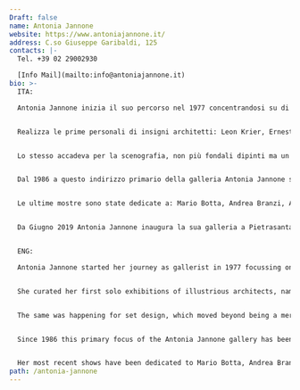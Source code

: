 ```yaml
---
Draft: false
name: Antonia Jannone
website: https://www.antoniajannone.it/
address: C.so Giuseppe Garibaldi, 125
contacts: |-
  Tel. +39 02 29002930

  [Info Mail](mailto:info@antoniajannone.it)
bio: >-
  ITA:

  Antonia Jannone inizia il suo percorso nel 1977 concentrandosi su di un’espressione artistica che fino ad allora non aveva trovato spazio: l’architettura.


  Realizza le prime personali di insigni architetti: Leon Krier, Ernesto Bruno Lapadula, Giovanni Muzio, Aldo Rossi, Alberto Sartoris, Ettore Sottsass, Stefan Wewerka. In quegli anni il disegno di architettura usciva dalla funzione strettamente progettuale e diventava una forma d’arte autonoma, esprimeva un’idea poetica del mondo valevole per se stessa (Aldo Rossi, Massimo Scolari, Ettore Sottsass, Arduino Cantafora) alla stregua di G.P.Pannini, Joli o Hubert Robert.


  Lo stesso accadeva per la scenografia, non più fondali dipinti ma un contesto tridimensionale inteso a creare un clima, un’atmosfera. Mostre di Nicola Benois, Ezio Frigerio, Pier Luigi Pizzi e altri.


  Dal 1986 a questo indirizzo primario della galleria Antonia Jannone si affianca un interesse speciale per artisti e designers: Sergio Cappelli e Patrizia Ranzo, Nathalie Du Pasquier, Borek Sipek e George Sowden.


  Le ultime mostre sono state dedicate a: Mario Botta, Andrea Branzi, Alessandro Busci, Aldo Cibic, Michele De Lucchi, Vittorio Gregotti, Steven Holl, Ugo La Pietra, Alessandro Mendini, Marco Palmieri, Gaetano Pesce, Franco Raggi, Umberto Riva, Alvaro Siza, Ettore Sottsass, Sergei Tchoban, Velasco Vitali e Marco Zanuso Jr.


  Da Giugno 2019 Antonia Jannone inaugura la sua galleria a Pietrasanta, in via del Marzocco, 18.


  ENG:

  Antonia Jannone started her journey as gallerist in 1977 focussing on a form of artistic expression that had, until then, not yet found a dedicated space: architecture.


  She curated her first solo exhibitions of illustrious architects, namely: Leon Krier, Ernesto Bruno Lapadula, Giovanni Muzio, Aldo Rossi, Alberto Sartoris, Ettore Sottsass, Stefan Wewerka. At that time architectural drawing started emerging from its strictly technical function to become an independent form of art, expressing a poetic concept of the world in its own right (Aldo Rossi, Massimo Scolari, Ettore Sottsass, Arduino Cantafora) in a similar way to G.P.Pannini, Joli or Hubert Robert.


  The same was happening for set design, which moved beyond being a mere painted backdrop to become a three-dimensional context intended to create an actual setting, an atmosphere. Shows of work by Nicola Benois, Ezio Frigerio, Pier Luigi Pizzi and others.


  Since 1986 this primary focus of the Antonia Jannone gallery has been combined with a profound interest in artists and designers, including Sergio Cappelli and Patrizia Ranzo, Nathalie Du Pasquier, Borek Sipek and George Sowden.


  Her most recent shows have been dedicated to Mario Botta, Andrea Branzi, Alessandro Busci, Aldo Cibic, Michele De Lucchi, Vittorio Gregotti, Steven Holl, Ugo La Pietra, Alessandro Mendini, Marco Palmieri, Gaetano Pesce, Franco Raggi, Umberto Riva, Alvaro Siza, Ettore Sottsass, Sergei Tchoban, Velasco Vitali and Marco Zanuso Jr.
path: /antonia-jannone
---
```

